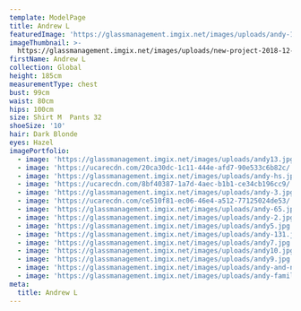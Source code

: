 ```yaml
---
template: ModelPage
title: Andrew L
featuredImage: 'https://glassmanagement.imgix.net/images/uploads/andy-1212121.jpg'
imageThumbnail: >-
  https://glassmanagement.imgix.net/images/uploads/new-project-2018-12-27-11-06-12.jpg
firstName: Andrew L
collection: Global
height: 185cm
measurementType: chest
bust: 99cm
waist: 80cm
hips: 100cm
size: Shirt M  Pants 32
shoeSize: '10'
hair: Dark Blonde
eyes: Hazel
imagePortfolio:
  - image: 'https://glassmanagement.imgix.net/images/uploads/andy13.jpg'
  - image: 'https://ucarecdn.com/20ca30dc-1c11-444e-afd7-90e533c6b82c/'
  - image: 'https://glassmanagement.imgix.net/images/uploads/andy-hs.jpg'
  - image: 'https://ucarecdn.com/8bf40387-1a7d-4aec-b1b1-ce34cb196cc9/'
  - image: 'https://glassmanagement.imgix.net/images/uploads/andy-3.jpg'
  - image: 'https://ucarecdn.com/ce510f81-ec06-46e4-a512-77125024de53/'
  - image: 'https://glassmanagement.imgix.net/images/uploads/andy-65.jpg'
  - image: 'https://glassmanagement.imgix.net/images/uploads/andy-2.jpg'
  - image: 'https://glassmanagement.imgix.net/images/uploads/andy5.jpg'
  - image: 'https://glassmanagement.imgix.net/images/uploads/andy-131.jpg'
  - image: 'https://glassmanagement.imgix.net/images/uploads/andy7.jpg'
  - image: 'https://glassmanagement.imgix.net/images/uploads/andy10.jpg'
  - image: 'https://glassmanagement.imgix.net/images/uploads/andy9.jpg'
  - image: 'https://glassmanagement.imgix.net/images/uploads/andy-and-nina.jpg'
  - image: 'https://glassmanagement.imgix.net/images/uploads/andy-family.jpg'
meta:
  title: Andrew L
---
```


